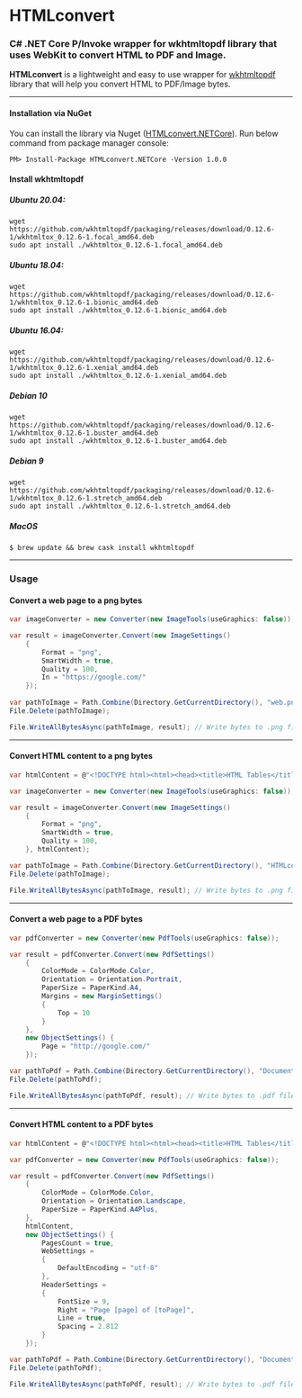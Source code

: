 # HTMLconvert
### C# .NET Core P/Invoke wrapper for wkhtmltopdf library that uses WebKit to convert HTML to PDF and Image.
**HTMLconvert** is a lightweight and easy to use wrapper for [wkhtmltopdf](https://wkhtmltopdf.org/) library that will help you convert HTML to PDF/Image bytes.

---

#### Installation via NuGet
You can install the library via Nuget ([HTMLconvert.NETCore](https://www.nuget.org/packages/HTMLconvert.NETCore/)). Run below command from package manager console:
```
PM> Install-Package HTMLconvert.NETCore -Version 1.0.0
```

#### Install wkhtmltopdf

##### Ubuntu 20.04:
```console
wget https://github.com/wkhtmltopdf/packaging/releases/download/0.12.6-1/wkhtmltox_0.12.6-1.focal_amd64.deb
sudo apt install ./wkhtmltox_0.12.6-1.focal_amd64.deb
```
##### Ubuntu 18.04:
```console
wget https://github.com/wkhtmltopdf/packaging/releases/download/0.12.6-1/wkhtmltox_0.12.6-1.bionic_amd64.deb
sudo apt install ./wkhtmltox_0.12.6-1.bionic_amd64.deb
```
##### Ubuntu 16.04:
```console
wget https://github.com/wkhtmltopdf/packaging/releases/download/0.12.6-1/wkhtmltox_0.12.6-1.xenial_amd64.deb
sudo apt install ./wkhtmltox_0.12.6-1.xenial_amd64.deb
```
##### Debian 10
```console
wget https://github.com/wkhtmltopdf/packaging/releases/download/0.12.6-1/wkhtmltox_0.12.6-1.buster_amd64.deb
sudo apt install ./wkhtmltox_0.12.6-1.buster_amd64.deb
```
##### Debian 9
```console
wget https://github.com/wkhtmltopdf/packaging/releases/download/0.12.6-1/wkhtmltox_0.12.6-1.stretch_amd64.deb
sudo apt install ./wkhtmltox_0.12.6-1.stretch_amd64.deb
```
##### MacOS
```console
$ brew update && brew cask install wkhtmltopdf
```
---
### Usage

#### Convert a web page to a png bytes
```csharp
var imageConverter = new Converter(new ImageTools(useGraphics: false));

var result = imageConverter.Convert(new ImageSettings()
    {
        Format = "png",
        SmartWidth = true,
        Quality = 100,
        In = "https://google.com/"
    });
                                           
var pathToImage = Path.Combine(Directory.GetCurrentDirectory(), "web.png"); 
File.Delete(pathToImage);

File.WriteAllBytesAsync(pathToImage, result); // Write bytes to .png file
```
---
#### Convert HTML content to a png bytes
```csharp
var htmlContent = @"<!DOCTYPE html><html><head><title>HTML Tables</title></head><body><table><tr><th>First_Name</th><th>Last_Name</th><th>Marks</th></tr><tr><td>Sonoo</td><td>Jaiswal</td><td>60</td></tr><tr><td>James</td><td>William</td><td>80</td></tr><tr><td>Swati</td><td>Sironi</td><td>82</td></tr><tr><td>Chetna</td><td>Singh</td><td>72</td></tr></table></body></html>";

var imageConverter = new Converter(new ImageTools(useGraphics: false));

var result = imageConverter.Convert(new ImageSettings()
    {
        Format = "png",
        SmartWidth = true,
        Quality = 100,
    }, htmlContent);

var pathToImage = Path.Combine(Directory.GetCurrentDirectory(), "HTMLcontent.png"); 
File.Delete(pathToImage);

File.WriteAllBytesAsync(pathToImage, result); // Write bytes to .png file
```
---
#### Convert a web page to a PDF bytes
```csharp
var pdfConverter = new Converter(new PdfTools(useGraphics: false));

var result = pdfConverter.Convert(new PdfSettings()
    {
        ColorMode = ColorMode.Color,
        Orientation = Orientation.Portrait,
        PaperSize = PaperKind.A4,
        Margins = new MarginSettings()
        {
            Top = 10
        }
    },
    new ObjectSettings() {
        Page = "http://google.com/"
    });

var pathToPdf = Path.Combine(Directory.GetCurrentDirectory(), "DocumentWeb.pdf"); 
File.Delete(pathToPdf);

File.WriteAllBytesAsync(pathToPdf, result); // Write bytes to .pdf file
```
---
#### Convert HTML content to a PDF bytes
```csharp
var htmlContent = @"<!DOCTYPE html><html><head><title>HTML Tables</title></head><body><table><tr><th>First_Name</th><th>Last_Name</th><th>Marks</th></tr><tr><td>Sonoo</td><td>Jaiswal</td><td>60</td></tr><tr><td>James</td><td>William</td><td>80</td></tr><tr><td>Swati</td><td>Sironi</td><td>82</td></tr><tr><td>Chetna</td><td>Singh</td><td>72</td></tr></table></body></html>";

var pdfConverter = new Converter(new PdfTools(useGraphics: false));

var result = pdfConverter.Convert(new PdfSettings()
    {
        ColorMode = ColorMode.Color,
        Orientation = Orientation.Landscape,
        PaperSize = PaperKind.A4Plus,
    },
    htmlContent,
    new ObjectSettings() {
        PagesCount = true,
        WebSettings =
        {
            DefaultEncoding = "utf-8"
        },
        HeaderSettings = 
        { 
            FontSize = 9, 
            Right = "Page [page] of [toPage]", 
            Line = true, 
            Spacing = 2.812 
        }
    });

var pathToPdf = Path.Combine(Directory.GetCurrentDirectory(), "DocumentHTML.pdf"); 
File.Delete(pathToPdf);

File.WriteAllBytesAsync(pathToPdf, result); // Write bytes to .pdf file
```
